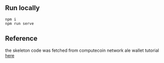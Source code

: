 ## Run locally
```
npm i
npm run serve
```

## Reference

the skeleton code was fetched from computecoin network ale wallet tutorial [here](https://github.com/computecoin-network/Huygens_alewallet_101)
